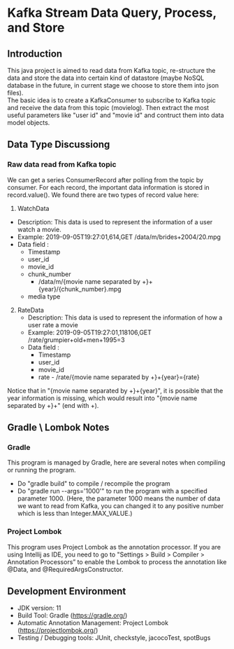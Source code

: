 # Kafka Stream Data Query, Process, and Store
## Introduction
This java project is aimed to read data from Kafka topic, re-structure the data and store the data into certain kind of datastore (maybe NoSQL database in the future, in current stage we choose to store them into json files). <br>
The basic idea is to create a KafkaConsumer to subscribe to Kafka topic and receive the data from this topic (movielog). Then extract the most useful parameters like "user id" and "movie id" and contruct them into data model objects. 

## Data Type Discussiong
### Raw data read from Kafka topic
We can get a series ConsumerRecord after polling from the topic by consumer. For each record, the important data information is stored in record.value(). We found there are two types of record value here:
1. WatchData
  - Description: This data is used to represent the information of a user watch a movie.
  - Example: 2019-09-05T19:27:01,614,GET /data/m/brides+2004/20.mpg
  - Data field :
    - Timestamp
    - user_id
    - movie_id
    - chunk_number
      - /data/m/{movie name separated by +}+{year}/{chunk_number}.mpg
    - media type
2. RateData
   - Description: This data is used to represent the information of how a user rate a movie
   - Example: 2019-09-05T19:27:01,118106,GET /rate/grumpier+old+men+1995=3
   - Data field :
      - Timestamp
      - user_id
      - movie_id
      - rate
            - /rate/{movie name separated by +}+{year}={rate}
    
Notice that in "{movie name separated by +}+{year}", it is possible that the year information is missing, which would result into "{movie name separated by +}+" (end with +). 

## Gradle \ Lombok Notes 
### Gradle
This program is managed by Gradle, here are several notes when compiling or running the program.
* Do "gradle build" to compile / recompile the program
* Do "gradle run --args='1000'" to run the program with a specified parameter 1000. (Here, the parameter 1000 means the number of data we want to read from Kafka, you can changed it to any positive number which is less than Integer.MAX_VALUE.)

### Project Lombok
This program uses Project Lombok as the annotation processor. If you are using Intellij as IDE, you need to go to 
"Settings > Build > Compiler > Annotation Processors”
to enable the Lombok to process the annotation like @Data, and @RequiredArgsConstructor. 

## Development Environment
* JDK version: 11
* Build Tool: Gradle (https://gradle.org/)
* Automatic Annotation Management: Project Lombok (https://projectlombok.org/)
* Testing / Debugging tools: JUnit, checkstyle, jacocoTest, spotBugs